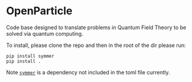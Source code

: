 # OpenParticle

Code base designed to translate problems in Quantum Field Theory to be solved via quantum computing. 

To install, please clone the repo and then in the root of the dir please run:

```
pip install symmer
pip install .
```
Note [`symmer`](https://github.com/UCL-CCS/symmer) is a dependency not included in the toml file currently.